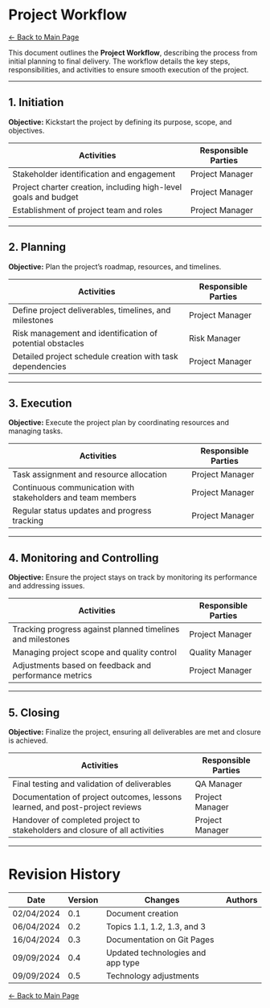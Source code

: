 
# Project Workflow

[← Back to Main Page](../../index.md)

This document outlines the **Project Workflow**, describing the process from initial planning to final delivery. The workflow details the key steps, responsibilities, and activities to ensure smooth execution of the project.

---

## 1. Initiation

**Objective:** Kickstart the project by defining its purpose, scope, and objectives.

| Activities                                                      | Responsible Parties |
| --------------------------------------------------------------- | ------------------- |
| Stakeholder identification and engagement                       | Project Manager     |
| Project charter creation, including high-level goals and budget | Project Manager     |
| Establishment of project team and roles                         | Project Manager     |

---

## 2. Planning

**Objective:** Plan the project’s roadmap, resources, and timelines.

| Activities                                                | Responsible Parties |
| --------------------------------------------------------- | ------------------- |
| Define project deliverables, timelines, and milestones    | Project Manager     |
| Risk management and identification of potential obstacles | Risk Manager        |
| Detailed project schedule creation with task dependencies | Project Manager     |

---

## 3. Execution

**Objective:** Execute the project plan by coordinating resources and managing tasks.

| Activities                                                  | Responsible Parties |
| ----------------------------------------------------------- | ------------------- |
| Task assignment and resource allocation                     | Project Manager     |
| Continuous communication with stakeholders and team members | Project Manager     |
| Regular status updates and progress tracking                | Project Manager     |

---

## 4. Monitoring and Controlling

**Objective:** Ensure the project stays on track by monitoring its performance and addressing issues.

| Activities                                                 | Responsible Parties |
| ---------------------------------------------------------- | ------------------- |
| Tracking progress against planned timelines and milestones | Project Manager     |
| Managing project scope and quality control                 | Quality Manager     |
| Adjustments based on feedback and performance metrics      | Project Manager     |

---

## 5. Closing

**Objective:** Finalize the project, ensuring all deliverables are met and closure is achieved.

| Activities                                                                   | Responsible Parties |
| ---------------------------------------------------------------------------- | ------------------- |
| Final testing and validation of deliverables                                 | QA Manager          |
| Documentation of project outcomes, lessons learned, and post-project reviews | Project Manager     |
| Handover of completed project to stakeholders and closure of all activities  | Project Manager     |

---

# Revision History

| Date       | Version | Changes                           | Authors |
| ---------- | ------- | --------------------------------- | ------- |
| 02/04/2024 | 0.1     | Document creation                 |         |
| 06/04/2024 | 0.2     | Topics 1.1, 1.2, 1.3, and 3       |         |
| 16/04/2024 | 0.3     | Documentation on Git Pages        |         |
| 09/09/2024 | 0.4     | Updated technologies and app type |         |
| 09/09/2024 | 0.5     | Technology adjustments            |         |

[← Back to Main Page](../../index.md)
